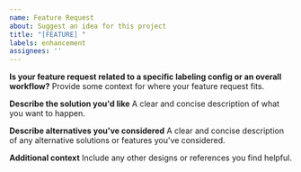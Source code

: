 ```yaml
---
name: Feature Request
about: Suggest an idea for this project
title: "[FEATURE] "
labels: enhancement
assignees: ''
---
```


**Is your feature request related to a specific labeling config or an overall workflow?**
Provide some context for where your feature request fits.

**Describe the solution you'd like**
A clear and concise description of what you want to happen.

**Describe alternatives you've considered**
A clear and concise description of any alternative solutions or features you've considered.

**Additional context**
Include any other designs or references you find helpful.
